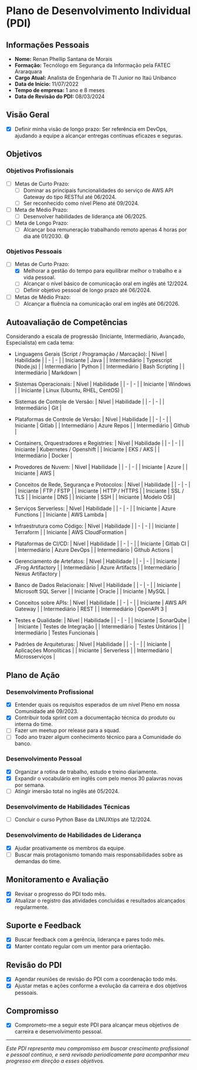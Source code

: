 # Plano de Desenvolvimento Individual (PDI)

## Informações Pessoais
- **Nome:** Renan Phellip Santana de Morais
- **Formação:** Tecnólogo em Segurança da Informação pela FATEC Araraquara
- **Cargo Atual:** Analista de Engenharia de TI Junior no Itaú Unibanco
- **Data de Início:** 11/07/2022
- **Tempo de empresa:** 1 ano e 8 meses
- **Data de Revisão do PDI:** 08/03/2024

## Visão Geral
- [x] Definir minha visão de longo prazo: Ser referência em DevOps, ajudando a equipe a alcançar entregas contínuas eficazes e seguras.

## Objetivos
### Objetivos Profissionais
- [ ] Metas de Curto Prazo:
    - [ ] Dominar as principais funcionalidades do serviço de AWS API Gateway do tipo RESTful até 06/2024.
    - [ ] Ser reconhecido como nível Pleno até 09/2024.
- [ ] Meta de Médio Prazo:
    - [ ] Desenvolver habilidades de liderança até 06/2025.
- [ ] Meta de Longo Prazo:
    - [ ] Alcançar boa remuneração trabalhando remoto apenas 4 horas por dia até 01/2030. :sweat_smile:

### Objetivos Pessoais
- [ ] Metas de Curto Prazo:
    - [x] Melhorar a gestão do tempo para equilibrar melhor o trabalho e a vida pessoal. 
    - [ ] Alcançar o nível básico de comunicação oral em inglês até 12/2024.
    - [ ] Definir objetivo pessoal de longo prazo até 06/2024.
- [ ] Metas de Médio Prazo:
    - [ ] Alcançar a fluência na comunicação oral em inglês até 06/2026.

## Autoavaliação de Competências
Considerando a escala de progressão (Iniciante, Intermediário, Avançado, Especialista) em cada tema:

- Linguagens Gerais (Script / Programação / Marcação):
    | Nível | Habilidade |
    | - | - |
    | Iniciante | Java |
    | Intermediário | Typescript (Node.js) |
    | Intermediário | Python |
    | Intermediário | Bash Scripting |
    | Intermediário | Markdown |

- Sistemas Operacionais:
    | Nível | Habilidade |
    | - | - |
    | Iniciante | Windows |
    | Iniciante | Linux (Ubuntu, RHEL, CentOS) |

- Sistemas de Controle de Versão:
    | Nível | Habilidade |
    | - | - |
    | Intermediário | Git |

- Plataformas de Controle de Versão:
    | Nível | Habilidade |
    | - | - |
    | Iniciante | Gitlab |
    | Intermediário | Azure Repos |
    | Intermediário | Github |

- Containers, Orquestradores e Registries:
    | Nível | Habilidade |
    | - | - |
    | Iniciante | Kubernetes / Openshift |
    | Iniciante | EKS / AKS |
    | Intermediário | Docker |

- Provedores de Nuvem:
    | Nível | Habilidade |
    | - | - |
    | Iniciante | Azure |
    | Iniciante | AWS |

- Conceitos de Rede, Segurança e Protocolos:
    | Nível | Habilidade |
    | - | - |
    | Iniciante | FTP / FSTP |
    | Iniciante | HTTP / HTTPS |
    | Iniciante | SSL / TLS |
    | Iniciante | DNS |
    | Iniciante | SSH |
    | Iniciante | Modelo OSI |

- Serviços Serverless:
    | Nível | Habilidade |
    | - | - |
    | Iniciante | Azure Functions |
    | Iniciante | AWS Lambda |

- Infraestrutura como Código:
    | Nível | Habilidade |
    | - | - |
    | Iniciante | Terraform |
    | Iniciante | AWS CloudFormation |

- Plataformas de CI/CD:
    | Nível | Habilidade |
    | - | - |
    | Iniciante | Gitlab CI |
    | Intermediário | Azure DevOps |
    | Intermediário | Github Actions |

- Gerenciamento de Artefatos:
    | Nível | Habilidade |
    | - | - |
    | Iniciante | JFrog Artifactory |
    | Intermediário | Azure Artifacts |
    | Intermediário | Nexus Artifactory |

- Banco de Dados Relacionais:
    | Nível | Habilidade |
    | - | - |
    | Iniciante | Microsoft SQL Server |
    | Iniciante | Oracle |
    | Iniciante | MySQL |

- Conceitos sobre APIs:
    | Nível | Habilidade |
    | - | - |
    | Iniciante | AWS API Gateway |
    | Intermediário | REST |
    | Intermediário | OpenAPI 3 |

- Testes e Qualidade:
    | Nível | Habilidade |
    | - | - |
    | Iniciante | SonarQube |
    | Iniciante | Testes de Integração |
    | Intermediário | Testes Unitários |
    | Intermediário | Testes Funcionais |

- Padrões de Arquiteturas:
    | Nível | Habilidade |
    | - | - |
    | Iniciante | Aplicações Monolíticas |
    | Iniciante | Serverless |
    | Intermediário | Microsserviços |

## Plano de Ação
### Desenvolvimento Profissional
- [x] Entender quais os requisitos esperados de um nível Pleno em nossa Comunidade até 09/2023.
- [x] Contribuir toda sprint com a documentação técnica do produto ou interna do time.
- [ ] Fazer um meetup por release para a squad.
- [ ] Todo ano trazer algum conhecimento técnico para a Comunidade do banco.

### Desenvolvimento Pessoal
- [x] Organizar a rotina de trabalho, estudo e treino diariamente.
- [x] Expandir o vocabulário em inglês com pelo menos 30 palavras novas por semana.
- [ ] Atingir imersão total no inglês até 05/2024.

### Desenvolvimento de Habilidades Técnicas
- [ ] Concluir o curso Python Base da LINUXtips até 12/2024.

### Desenvolvimento de Habilidades de Liderança
- [x] Ajudar proativamente os membros da equipe.
- [ ] Buscar mais protagonismo tomando mais responsabilidades sobre as demandas do time.

## Monitoramento e Avaliação
- [x] Revisar o progresso do PDI todo mês.
- [x] Atualizar o registro das atividades concluídas e resultados alcançados regularmente.

## Suporte e Feedback
- [x] Buscar feedback com a gerência, liderança e pares todo mês.
- [x] Manter contato regular com um mentor para orientação.

## Revisão do PDI
- [x] Agendar reuniões de revisão do PDI com a coordenação todo mês.
- [x] Ajustar metas e ações conforme a evolução da carreira e dos objetivos pessoais.

## Compromisso
- [x] Comprometo-me a seguir este PDI para alcançar meus objetivos de carreira e desenvolvimento pessoal.

---

*Este PDI representa meu compromisso em buscar crescimento profissional e pessoal contínuo, e será revisado periodicamente para acompanhar meu progresso em direção a esses objetivos.*
